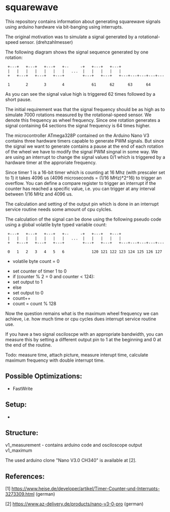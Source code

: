 # squarewave

This repository contains information about generating squarewave signals using arduino hardware via bit-banging using interrupts.

The original motivation was to simulate a signal generated by a rotational-speed sensor. (drehzahlmesser)

The following diagram shows the signal sequence generated by one rotation:

```
 +---+   +---+   +---+   +--     -+   +---+   +---+                  
 |   |   |   |   |   |   |   ...  |   |   |   |   |
 +   +---+   +---+   +---+        +---+   +---+   +---+---+---+---+---

 1       2       3       4            61      62      63      64
```
 
As you can see the signal value high is triggered 62 times followed by a short pause.

The initial requirement was that the signal frequency should be as high as to simulate 7000 rotations measured by the rotational-speed sensor.
We denote this frequency as wheel frequency. Since one rotation generates a signal containing 64 sections the signal frequency is 64 times higher.

The microcontroller ATmega328P contained on the Arduino Nano V3 contains three hardware timers capable to generate PWM signals.
But since the signal we want to generate contains a pause at the end of each rotation of the wheel we have to modify the signal PWM singnal in some way.
We are using an interrupt to change the signal values 0/1 which is triggered by a hardware timer at the approriate frequency.
 
Since timer 1 is a 16-bit timer which is counting at 16 Mhz (with prescaler set to 1) it takes 4096 us (4096 microseconds = (1/16 MHz)*2^16) to trigger an overflow.
You can define a compare register to trigger an interrupt if the counter has reached a specific value, i.e. you can trigger at any interval between 1/16 MHz and 4096 us.

The calculation and setting of the output pin which is done in an interrupt service routine needs some amount of cpu cylcles.

The calculation of the signal can be done using the following pseudo code using a global volatile byte typed variable count:

```
 +---+   +---+   +---+   +--     -+   +---+   +---+                  
 |   |   |   |   |   |   |   ...  |   |   |   |   |
 +   +---+   +---+   +---+        +---+   +---+   +---+---+---+---+---

 0   1   2   3   4   5   6            120 121 122 123 124 125 126 127
```

- volatile byte count = 0

* set counter of timer 1 to 0
* if (counter % 2 = 0 and counter < 124):
*    set output to 1
* else
*    set output to 0
* count++
* count = count % 128

Now the question remains what is the maximum wheel frequency we can achieve, i.e. how much time or cpu cycles dues interrupt service routine use.

If you have a two signal osciloscpe with an appropriate bandwidth, you can measure this by setting a different output pin to 1 at the beginning and 0 at the end of the routine.



Todo: measure time, attach picture, measure interupt time, calculate maximum frequency with double interrupt time.

## Possible Optimizations:
- FastWrite

## Setup:
-

## Structure:
v1_measurement - contains arduino code and osciloscope output
v1_maximum
   


The used arduino clone "Nano V3.0 CH340" is available at [2].


## References:

[1] https://www.heise.de/developer/artikel/Timer-Counter-und-Interrupts-3273309.html (german)

[2] https://www.az-delivery.de/products/nano-v3-0-pro (german)
